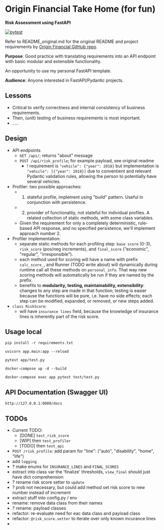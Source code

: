 # Origin Financial Take Home (for fun)
**Risk Assessment using FastAPI**

[![pytest](https://github.com/pieteradejong/origin-backend-take-home-assignment/actions/workflows/ci.yml/badge.svg?branch=master)](https://github.com/pieteradejong/origin-backend-take-home-assignment/actions/workflows/ci.yml)

Refer to README_original.md for the original README and project requirements by [Origin Financial GitHub repo](https://github.com/OriginFinancial/origin-backend-take-home-assignment).

**Purpose**: Good practice with translating requirements into an API endpoint with basic modular and extensible functionality.

An opportunity to use my personal FastAPI template.

**Audience**: Anyone interested in FastAPI/Pydantic projects.


## Lessons
* Critical to verify correctness and internal consistency of business requirements.
* Then, (unit) testing of business requirements is most important.
* .....


## Design
* API endpoints
  * `GET /api/`; returns "about" message
  * `POST /api/risk_profile`; for example payload, see original readme
    * ! requirement is `"vehicle": {"year": 2018}` but implementation is `"vehicle": [{"year": 2018}]` due to conventient and relevant Pydantic validation rules, allowing the person to potentially have several vehicles.
* Profiler: two possible approaches:
  * 1) stateful profile, implement using "build" pattern. Useful in conjunction with persistence.
  * 2) provider of functionaltiy, not stateful for individual profiles. A related collection of static methods, with some class variables.
  * Given the requirement for only a completely deterministic, rule-based API response, and no specified persistence, we'll implement approach number 2.
* Profiler implementation:
  * separate static methods for each profiling step: `base score` (0-3), `risk_score` (pos/neg increments), and `final_score` ("economic", "regular", "irresponsible").
  * each method used for scoring will have a name with prefix `calc_score_`, and Runner (TODO write about) will dynamically during runtime call all these methods on `personal_info`. That way new scoring methods will automatically be run if they are named by the prefix.
  * benefits to **modularity, testing, maintainability, extensibility**: changes to any step are made in that function; testing is easier because the functions will be pure, i,e. have no side effects;  each step can be modified, expanded, or removed, or new steps added.
* `class RiskScore`:
  * will have `insurance lines` field, because the knowledge of insurance lines is inherently part of the risk score. 



## Usage local

```
pip install -r requirements.txt
```
```
uvicorn app.main:app --reload
```
```
pytest app/test.py
```
```
docker-compose up -d --build
```
```
docker-compose exec app pytest test/test.py
```

## API Documentation (Swagger UI)

```
http://127.0.0.1:8000/docs
```


## TODOs
* Current TODO: 
  * [DONE] `test_risk_score`
  * [WIP] then `test_profiler`
  * [TODO] then `test_api`
* `POST /risk_profile`: add param for "line": ("auto", "disability", "home", "life")
* add `logging`
* ? make enums for `INSURANCE_LINES` and `FINAL_SCORES`
* extract into class var the 'finalize' thresholds,  `view_final` should just have dict comprehension
* ? rename risk score setter to `update`
* ? prob not necessary, but could add method set risk score to new number instead of increment
* extract stuff into config.py / env
* rename: remove data class from their names
* ? rename: payload classes
* refactor: re-evaluate need for eac data class and payload class
* refactor: `@risk_score.setter` to iterate over only known incurance lines
* 